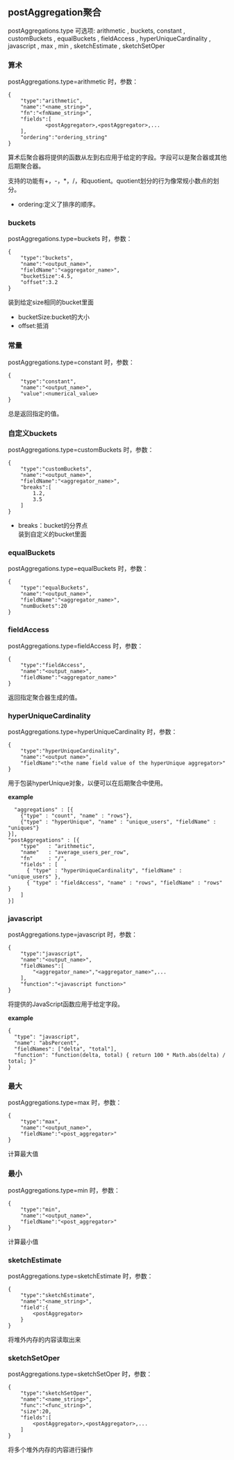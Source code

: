 ##  postAggregation聚合
postAggregations.type 可选项: arithmetic , buckets, constant , customBuckets ,  equalBuckets ,  fieldAccess , hyperUniqueCardinality , javascript , max , min , sketchEstimate , sketchSetOper

### 算术

postAggregations.type=arithmetic 时，参数：  
```
{
    "type":"arithmetic",
    "name":"<name_string>",
    "fn":"<fnName_string>",
    "fields":[
    		<postAggregator>,<postAggregator>,...
    ],
    "ordering":"ordering_string"
}
```
算术后聚合器将提供的函数从左到右应用于给定的字段。字段可以是聚合器或其他后期聚合器。

支持的功能有+，-，*，/，和quotient。quotient划分的行为像常规小数点的划分。
- ordering:定义了排序的顺序。

### buckets
postAggregations.type=buckets 时，参数：
```
{
    "type":"buckets",
    "name":"<output_name>",
    "fieldName":"<aggregator_name>",
    "bucketSize":4.5,
    "offset":3.2
}
```
装到给定size相同的bucket里面
- bucketSize:bucket的大小
- offset:抵消

### 常量

postAggregations.type=constant 时，参数：
```
{
    "type":"constant",
    "name":"<output_name>",
    "value":<numerical_value>
}
```
总是返回指定的值。

### 自定义buckets
postAggregations.type=customBuckets 时，参数：
```
{
    "type":"customBuckets",
    "name":"<output_name>",
    "fieldName":"<aggregator_name>",
    "breaks":[
    	1.2,
    	3.5
    ]
}
```
- breaks：bucket的分界点  
装到自定义的bucket里面

### equalBuckets
postAggregations.type=equalBuckets 时，参数：
```
{
    "type":"equalBuckets",
    "name":"<output_name>",
    "fieldName":"<aggregator_name>",
    "numBuckets":20
}
```  


### fieldAccess
postAggregations.type=fieldAccess 时，参数：
```
{
    "type":"fieldAccess",
    "name":"<output_name>",
    "fieldName":"<aggregator_name>"
}
```
返回指定聚合器生成的值。
### hyperUniqueCardinality

postAggregations.type=hyperUniqueCardinality 时，参数：
```
{
    "type":"hyperUniqueCardinality",
    "name":"<output name>",
    "fieldName":"<the name field value of the hyperUnique aggregator>" 
}
```
用于包装hyperUnique对象，以便可以在后期聚合中使用。  

**example**
```
  "aggregations" : [{
    {"type" : "count", "name" : "rows"},
    {"type" : "hyperUnique", "name" : "unique_users", "fieldName" : "uniques"}
}],
"postAggregations" : [{
    "type"   : "arithmetic",
    "name"   : "average_users_per_row",
    "fn"     : "/",
    "fields" : [
      { "type" : "hyperUniqueCardinality", "fieldName" : "unique_users" },
      { "type" : "fieldAccess", "name" : "rows", "fieldName" : "rows" }
    ]
}]
```


### javascript
postAggregations.type=javascript 时，参数：
```
{
    "type":"javascript",
    "name":"<output_name>",
    "fieldNames":[
    	"<aggregator_name>","<aggregator_name>",...
    ],	
    "function":"<javascript function>"  
}
```
将提供的JavaScript函数应用于给定字段。     

**example**
```
{
  "type": "javascript",
  "name": "absPercent",
  "fieldNames": ["delta", "total"],
  "function": "function(delta, total) { return 100 * Math.abs(delta) / total; }"
}
```


### 最大
postAggregations.type=max 时，参数：
```
{
    "type":"max",
    "name":"<output_name>",
    "fieldName":"<post_aggregator>" 
}
```
计算最大值
### 最小
postAggregations.type=min 时，参数：
```
{
    "type":"min",
    "name":"<output_name>",
    "fieldName":"<post_aggregator>" 
}
```
计算最小值

### sketchEstimate
postAggregations.type=sketchEstimate 时，参数：
```
{
    "type":"sketchEstimate",
    "name":"<name_string>",
    "field":{
    	<postAggregator>
    }
}
```
将堆外内存的内容读取出来

### sketchSetOper
postAggregations.type=sketchSetOper 时，参数：
```
{
    "type":"sketchSetOper",
    "name":"<name_string>",
    "func":"<func_string>",
    "size":20,
    "fields":[
        <postAggregator>,<postAggregator>,...
    ] 
}
```
将多个堆外内存的内容进行操作
